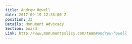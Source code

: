 ```yaml
---
title: Andrew Howell
date: 2017-09-19 12:36:00 Z
position: 33
Details: Monument Advocacy
Section: board
Link: http://www.monumentpolicy.com/team#andrew-howell
---
```


